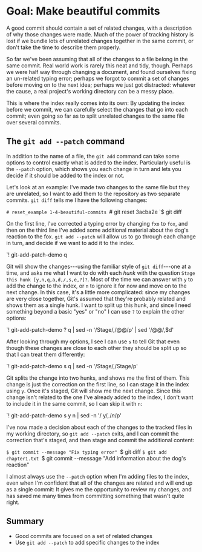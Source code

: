 # Goal: Make beautiful commits

A good commit should contain a set of related changes, with a description of why
those changes were made. Much of the power of tracking history is lost if we
bundle lots of unrelated changes together in the same commit, or don't take the
time to describe them properly.

So far we've been assuming that all of the changes to a file belong in the same
commit. Real world work is rarely this neat and tidy, though. Perhaps we were
half way through changing a document, and found ourselves fixing an un-related
typing error; perhaps we forgot to commit a set of changes before moving on to
the next idea; perhaps we just got distracted: whatever the cause, a real
project's working directory can be a messy place.

This is where the index really comes into its own: By updating the index before
we commit, we can carefully select the changes that go into each commit; even
going so far as to split unrelated changes to the same file over several
commits.

## The `git add --patch` command

In addition to the name of a file, the `git add` command can take some
options to control exactly what is added to the index. Particularly useful is
the `--patch` option, which shows you each change in turn and lets you decide if
it should be added to the index or not.

Let's look at an example: I've made two changes to the same file but they are
unrelated, so I want to add them to the repository as two separate commits. `git
diff` tells me I have the following changes:

`# reset_example 1-4-beautiful-commits
`# git reset 3acba2e
`$ git diff

On the first line, I've corrected a typing error by changing `fxo` to `fox`, and
then on the third line I've added some additional material about the dog's
reaction to the fox. `git add --patch` will allow us to go through each change
in turn, and decide if we want to add it to the index.

`! git-add-patch-demo q

Git will show the changes---using the familiar style of `git diff`---one at a
time, and asks me what I want to do with each <dfn>hunk</dfn> with the question
`Stage this hunk [y,n,q,a,d,/,s,e,?]?`. Most of the time we can answer with `y`
to add the change to the index, or `n` to ignore it for now and move on to the
next change. In this case, it's a little more complicated: since my changes are
very close together, Git's assumed that they're probably related and shows them
as a single hunk. I want to split up this hunk, and since I need something
beyond a basic "yes" or "no" I can use `?` to explain the other options:

`! git-add-patch-demo ? q | sed -n '/Stage/,/@@/p' | sed '/@@/,$d'

After looking through my options, I see I can use `s` to tell Git that even
though these changes are close to each other they should be split up so that I
can treat them differently:

`! git-add-patch-demo s q | sed -n '/Stage/,/Stage/p'

Git splits the change into two hunks, and shows me the first of them.
This change is just the correction on the first line, so I can stage it in the
index using `y`. Once it's staged, Git will show me the next change.
Since this change isn't related to the one I've already added to the index, I
don't want to include it in the same commit, so I can skip it with `n`:

`! git-add-patch-demo s y n | sed -n '/ y$/,/ n$/p'

I've now made a decision about each of the changes to the tracked files in my
working directory, so `git add --patch` exits, and I can commit the correction
that's staged, and then stage and commit the additional content:

`$ git commit --message "Fix typing error"
`$ git diff
`$ git add chapter1.txt
`$ git commit --message "Add information about the dog's reaction"

I almost always use the `--patch` option when I'm adding files to the index,
even when I'm confident that all of the changes are related and will end up as a
single commit: It gives me the opportunity to review my changes, and has saved
me many times from committing something that wasn't quite right.

## Summary

* Good commits are focused on a set of related changes
* Use `git add --patch` to add specific changes to the index

